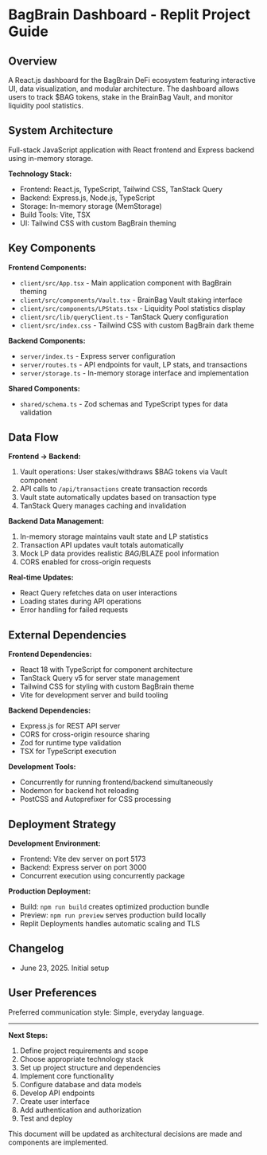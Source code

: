 # BagBrain Dashboard - Replit Project Guide

## Overview

A React.js dashboard for the BagBrain DeFi ecosystem featuring interactive UI, data visualization, and modular architecture. The dashboard allows users to track $BAG tokens, stake in the BrainBag Vault, and monitor liquidity pool statistics.

## System Architecture

Full-stack JavaScript application with React frontend and Express backend using in-memory storage.

**Technology Stack:**
- Frontend: React.js, TypeScript, Tailwind CSS, TanStack Query
- Backend: Express.js, Node.js, TypeScript
- Storage: In-memory storage (MemStorage)
- Build Tools: Vite, TSX
- UI: Tailwind CSS with custom BagBrain theming

## Key Components

**Frontend Components:**
- `client/src/App.tsx` - Main application component with BagBrain theming
- `client/src/components/Vault.tsx` - BrainBag Vault staking interface
- `client/src/components/LPStats.tsx` - Liquidity Pool statistics display
- `client/src/lib/queryClient.ts` - TanStack Query configuration
- `client/src/index.css` - Tailwind CSS with custom BagBrain dark theme

**Backend Components:**
- `server/index.ts` - Express server configuration
- `server/routes.ts` - API endpoints for vault, LP stats, and transactions
- `server/storage.ts` - In-memory storage interface and implementation

**Shared Components:**
- `shared/schema.ts` - Zod schemas and TypeScript types for data validation

## Data Flow

**Frontend → Backend:**
1. Vault operations: User stakes/withdraws $BAG tokens via Vault component
2. API calls to `/api/transactions` create transaction records
3. Vault state automatically updates based on transaction type
4. TanStack Query manages caching and invalidation

**Backend Data Management:**
1. In-memory storage maintains vault state and LP statistics
2. Transaction API updates vault totals automatically
3. Mock LP data provides realistic $BAG/$BLAZE pool information
4. CORS enabled for cross-origin requests

**Real-time Updates:**
- React Query refetches data on user interactions
- Loading states during API operations
- Error handling for failed requests

## External Dependencies

**Frontend Dependencies:**
- React 18 with TypeScript for component architecture
- TanStack Query v5 for server state management
- Tailwind CSS for styling with custom BagBrain theme
- Vite for development server and build tooling

**Backend Dependencies:**
- Express.js for REST API server
- CORS for cross-origin resource sharing
- Zod for runtime type validation
- TSX for TypeScript execution

**Development Tools:**
- Concurrently for running frontend/backend simultaneously
- Nodemon for backend hot reloading
- PostCSS and Autoprefixer for CSS processing

## Deployment Strategy

**Development Environment:**
- Frontend: Vite dev server on port 5173
- Backend: Express server on port 3000
- Concurrent execution using concurrently package

**Production Deployment:**
- Build: `npm run build` creates optimized production bundle
- Preview: `npm run preview` serves production build locally
- Replit Deployments handles automatic scaling and TLS

## Changelog

- June 23, 2025. Initial setup

## User Preferences

Preferred communication style: Simple, everyday language.

---

**Next Steps:**
1. Define project requirements and scope
2. Choose appropriate technology stack
3. Set up project structure and dependencies
4. Implement core functionality
5. Configure database and data models
6. Develop API endpoints
7. Create user interface
8. Add authentication and authorization
9. Test and deploy

This document will be updated as architectural decisions are made and components are implemented.